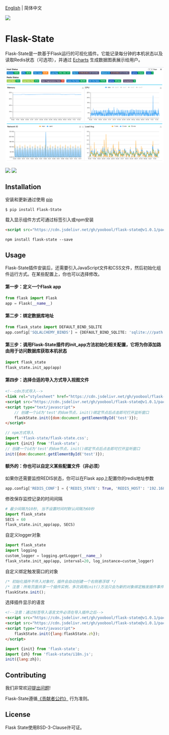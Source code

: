 [English](https://github.com/yoobool/flask-state/blog/master/master/README.md) | 简体中文

![](https://github.com/yoobool/flask-state/blob/master/src/flask_state/static/flask_state.png)
# Flask-State

Flask-State是一款基于Flask运行的可视化插件。它能记录每分钟的本机状态以及读取Redis状态（可选项），并通过 [Echarts](https://github.com/apache/incubator-echarts) 生成数据图表展示给用户。

![](https://github.com/yoobool/flask-state/blob/master/examples/static/flask_state.png)

[![](https://img.shields.io/badge/license-BSD-green)](https://github.com/yoobool/flask-state/blob/master/LICENSE)
[![](https://img.shields.io/npm/v/flask-state)](https://github.com/yoobool/flask-state/blob/master/LICENSE)


## Installation
安装和更新通过使用 [pip](https://pip.pypa.io/en/stable/quickstart/)
```
$ pip install Flask-State
```

载入显示组件方式可通过标签引入或npm安装
```html
<script src="https://cdn.jsdelivr.net/gh/yoobool/flask-state@v1.0.1/packages/umd/flask-state.min.js"></script>
```
```
npm install flask-state --save
```


## Usage

Flask-State插件安装后，还需要引入JavaScript文件和CSS文件，然后初始化组件运行方式。在某些配置上，你也可以选择修改。

#### 第一步：定义一个Flask app
```python
from flask import Flask
app = Flask(__name__)
```

#### 第二步：绑定数据库地址
```python
from flask_state import DEFAULT_BIND_SQLITE
app.config['SQLALCHEMY_BINDS'] = {DEFAULT_BIND_SQLITE: 'sqlite:///path'}
```

#### 第三步：调用Flask-State插件的init_app方法初始化相关配置，它将为你添加路由用于访问数据库获取本机状态
```python
import flask_state
flask_state.init_app(app)
```

#### 第四步：选择合适的导入方式导入视图文件
```html
<!--cdn方式导入-->
<link rel="stylesheet" href="https://cdn.jsdelivr.net/gh/yoobool/flask-state@v1.0.1/packages/umd/flask-state.css">
<script src="https://cdn.jsdelivr.net/gh/yoobool/flask-state@v1.0.1/packages/umd/flask-state.min.js"></script>
<script type="text/javascript">
    // 创建一个id为'test'的dom节点，init()绑定节点后点击即可打开监听窗口
    flaskState.init({dom:document.getElementById('test')});
</script>
```
```javascript
// npm方式导入
import 'flask-state/flask-state.css';
import {init} from 'flask-state';
// 创建一个id为'test'的dom节点，init()绑定节点后点击即可打开监听窗口
init({dom:document.getElementById('test')});
```

#### 额外的：你也可以自定义某些配置文件（非必须）
如果你还需要监控REDIS状态，你可以在Flask app上配置你的redis地址参数
```python
app.config['REDIS_CONF'] = {'REDIS_STATE': True, 'REDIS_HOST': '192.168.1.3', 'REDIS_PORT':16380, 'REDIS_PASSWORD': 'psw'}
```

修改保存监控记录的时间间隔
```python
# 最少间隔为10秒, 当不设置时间时默认间隔为60秒
import flask_state
SECS = 60
flask_state.init_app(app, SECS)
```

自定义logger对象
```python
import flask_state
import logging
custom_logger = logging.getLogger(__name__)
flask_state.init_app(app, interval=20, log_instance=custom_logger)
```

自定义绑定触发窗口的对象
```javascript
/* 初始化插件不传入对象时，插件会自动创建一个右侧悬浮球 */
/* 注意：所有页面共享一个插件实例，多次调用init()方法只会为新的对象绑定触发插件事件 */
flaskState.init();
```

选择插件显示的语言
```html
<!--注意：通过标签导入语言文件必须在导入插件之后-->
<script src="https://cdn.jsdelivr.net/gh/yoobool/flask-state@v1.0.1/packages/umd/flask-state.min.js"></script>
<script src="https://cdn.jsdelivr.net/gh/yoobool/flask-state@v1.0.1/packages/umd/zh.js"></script>
<script type="text/javascript">
    flaskState.init({lang:flaskState.zh});
</script>
```
```javascript
import {init} from 'flask-state';
import {zh} from 'flask-state/i18n.js';
init({lang:zh});
```


## Contributing
我们非常欢迎[提出问题](https://github.com/yoobool/flask-state/issues/new)!

Flask-State遵循[《贡献者公约》](https://www.contributor-covenant.org/version/1/3/0/code-of-conduct/) 行为准则。


## License
Flask State使用BSD-3-Clause许可证。